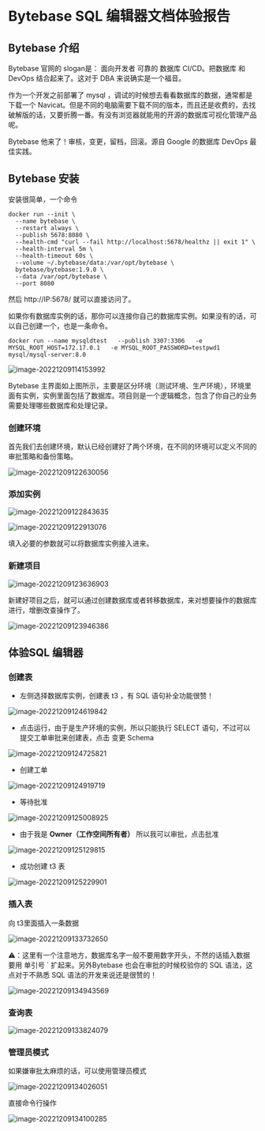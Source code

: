 # Bytebase SQL 编辑器文档体验报告


<!--more-->

## Bytebase 介绍

Bytebase 官网的 slogan是： 面向开发者 可靠的 数据库 CI/CD。把数据库 和 DevOps 结合起来了。这对于 DBA 来说确实是一个福音。

作为一个开发之前部署了 mysql ，调试的时候想去看看数据库的数据，通常都是下载一个 Navicat。但是不同的电脑需要下载不同的版本，而且还是收费的，去找破解版的话，又要折腾一番。有没有浏览器就能用的开源的数据库可视化管理产品呢。

Bytebase 他来了！审核，变更，留档，回滚。源自 Google 的数据库 DevOps 最佳实践。



## Bytebase 安装

安装很简单，一个命令

~~~~shell
docker run --init \
  --name bytebase \
  --restart always \
  --publish 5678:8080 \
  --health-cmd "curl --fail http://localhost:5678/healthz || exit 1" \
  --health-interval 5m \
  --health-timeout 60s \
  --volume ~/.bytebase/data:/var/opt/bytebase \
  bytebase/bytebase:1.9.0 \
  --data /var/opt/bytebase \
  --port 8080
~~~~

然后 http://IP:5678/ 就可以直接访问了。



如果你有数据库实例的话，那你可以连接你自己的数据库实例。如果没有的话，可以自己创建一个，也是一条命令。

~~~shell
docker run --name mysqldtest   --publish 3307:3306   -e MYSQL_ROOT_HOST=172.17.0.1   -e MYSQL_ROOT_PASSWORD=testpwd1   mysql/mysql-server:8.0
~~~

![image-20221209114153992](../img/image-20221209114153992.png)

Bytebase 主界面如上图所示，主要是区分环境（测试环境、生产环境），环境里面有实例，实例里面包括了数据库。项目则是一个逻辑概念，包含了你自己的业务需要处理哪些数据库和处理记录。

### 创建环境

首先我们去创建环境，默认已经创建好了两个环境，在不同的环境可以定义不同的审批策略和备份策略。

![image-20221209122630056](../img/image-20221209122630056.png)



### 添加实例

![image-20221209122843635](../img/image-20221209122843635.png)



![image-20221209122913076](../img/image-20221209122913076.png)

填入必要的参数就可以将数据库实例接入进来。



### 新建项目

![image-20221209123636903](../img/image-20221209123636903.png)

新建好项目之后，就可以通过创建数据库或者转移数据库，来对想要操作的数据库进行，增删改查操作了。

![image-20221209123946386](../img/image-20221209123946386.png)

## 体验SQL 编辑器

### 创建表

* 左侧选择数据库实例，创建表 t3 ，有 SQL 语句补全功能很赞！

![image-20221209124619842](../img/image-20221209124619842.png)

* 点击运行，由于是生产环境的实例，所以只能执行 SELECT 语句，不过可以提交工单审批来创建表，点击 变更 Schema

![image-20221209124725821](../img/image-20221209124725821.png)



* 创建工单

![image-20221209124919719](../img/image-20221209124919719.png)

* 等待批准

![image-20221209125008925](../img/image-20221209125008925.png)



* 由于我是 **Owner（工作空间所有者）** 所以我可以审批，点击批准

![image-20221209125129815](../img/image-20221209125129815.png)

* 成功创建 t3 表

![image-20221209125229901](../img/image-20221209125229901.png)

### 插入表

向 t3里面插入一条数据

![image-20221209133732650](../img/image-20221209133732650.png)



⚠️：这里有一个注意地方，数据库名字一般不要用数字开头，不然的话插入数据要用 单引号 ` 扩起来。另外Bytebase 也会在审批的时候校验你的 SQL 语法，这点对于不熟悉 SQL 语法的开发来说还是很赞的！

![image-20221209134943569](../img/image-20221209134943569.png)

### 查询表

![image-20221209133824079](../img/image-20221209133824079.png)

### 管理员模式

如果嫌审批太麻烦的话，可以使用管理员模式

![image-20221209134026051](../img/image-20221209134026051.png)

直接命令行操作

![image-20221209134100285](../img/image-20221209134100285.png)

